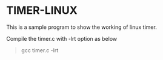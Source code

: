 # TIMER-LINUX

This is a sample program to show the working of linux timer.

Compile the timer.c with -lrt option as below
> gcc timer.c -lrt
